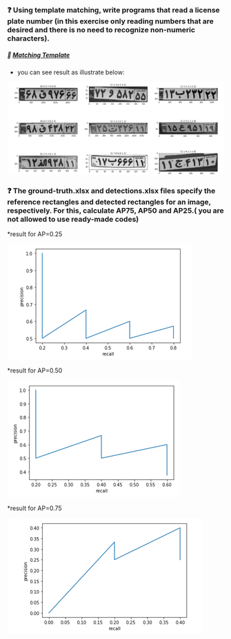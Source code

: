 ### :question: Using template matching, write programs that read a license plate number (in this exercise only reading numbers that are desired and there is no need to recognize non-numeric characters).

##### :dart: [Matching Template](https://docs.opencv.org/2.4/modules/imgproc/doc/object_detection.html?highlight=matchtemplate)


* you can see result as illustrate below:

![](pic/result%20of%20template-matching.PNG)


### :question: The ground-truth.xlsx and detections.xlsx files specify the reference rectangles and detected rectangles for an image, respectively. For this, calculate AP75, AP50 and AP25.( you are not allowed to use ready-made codes)

*result for AP=0.25

![](pic/AP_0.25.PNG)

*result for AP=0.50

![](pic/AP_0.5.PNG)

*result for AP=0.75

![](pic/AP_0.75.PNG)

